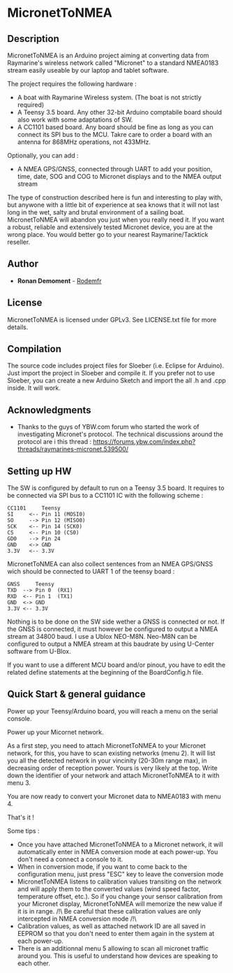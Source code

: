 # MicronetToNMEA

## Description

MicronetToNMEA is an Arduino project aiming at converting data from Raymarine's wireless network called "Micronet" to a standard NMEA0183 stream easily useable
by our laptop and tablet software.

The project requires the following hardware :
- A boat with Raymarine Wireless system. (The boat is not strictly required)
- A Teensy 3.5 board. Any other 32-bit Arduino comptabile board should also work with some adaptations of SW.
- A CC1101 based board. Any board should be fine as long as you can connect its SPI bus to the MCU. Takre care to order a board with an antenna for 868MHz operations, not 433MHz.

Optionally, you can add :
- A NMEA GPS/GNSS, connected through UART to add your position, time, date, SOG and COG to Micronet displays and to the NMEA output stream

The type of construction described here is fun and interesting to play with, but anywone with a little bit
of experience at sea knows that it will not last long in the wet, salty and brutal environment of a sailing boat.
MicronetToNMEA will abandon you just when you really need it.
If you want a robust, reliable and extensively tested Micronet device, you are at the wrong place. You would
better go to your nearest Raymarine/Tacktick reseller. 

## Author

* **Ronan Demoment** - [Rodemfr](https://github.com/Rodemfr)

## License

MicronetToNMEA is licensed under GPLv3. See LICENSE.txt file for more details.

## Compilation

The source code includes project files for Sloeber (i.e. Eclipse for Arduino). Just import the project in Sloeber and compile it.
If you prefer not to use Sloeber, you can create a new Arduino Sketch and import the all .h and .cpp inside. It will work.

## Acknowledgments

* Thanks to the guys of YBW.com forum who started the work of investigating Micronet's protocol. The technical discussions around the protocol are i this thread : https://forums.ybw.com/index.php?threads/raymarines-micronet.539500/

## Setting up HW

The SW is configured by default to run on a Teensy 3.5 board. It requires to be connected via SPI bus to a CC1101 IC with the following scheme :

```
CC1101     Teensy
SI     <-- Pin 11 (MOSI0)
SO     --> Pin 12 (MISO0)
SCK    <-- Pin 14 (SCK0)
CS     <-- Pin 10 (CS0)
GD0    --> Pin 24
GND    <-> GND
3.3V   <-- 3.3V
```

MicronetToNMEA can also collect sentences from an NMEA GPS/GNSS wich should be connected to UART 1 of the teensy board :

```
GNSS     Teensy
TXD  --> Pin 0  (RX1)
RXD  <-- Pin 1  (TX1)
GND  <-> GND
3.3V <-- 3.3V
```

Nothing is to be done on the SW side wether a GNSS is connected or not. If the GNSS is connected, it must however be configured to output a NMEA stream at 34800 baud. I use a Ublox NEO-M8N. Neo-M8N can be configured to output a NMEA stream at this baudrate by using U-Center software from U-Blox.

If you want to use a different MCU board and/or pinout, you have to edit the related define statements at the beginning of the BoardConfig.h file.

## Quick Start & general guidance

Power up your Teensy/Arduino board, you will reach a menu on the serial console.

Power up your Micornet network.

As a first step, you need to attach MicronetToNMEA to your Micronet network, for this, you have to scan existing networks (menu 2). It will list
you all the detected network in your vincinity (20-30m range max), in decreasing order of reception power. Yours is very likely at the top.
Write down the identifier of your network and attach MicronetToNMEA to it with menu 3.
 
You are now ready to convert your Micronet data to NMEA0183 with menu 4.

That's it !

Some tips :

- Once you have attached MicronetToNMEA to a Micronet network, it will automatically enter in NMEA conversion mode at each power-up. You don't need a connect a console to it.
- When in conversion mode, if you want to come back to the configuration menu, just press "ESC" key to leave the conversion mode
- MicronetToNMEA listens to calibration values transiting on the network and will apply them to the converted values (wind speed factor, temperature offset, etc.). So if you change your sensor calibration from your Micronet display, MicronetToNMEA will memorize the new value if it is in range. /!\ Be careful that these calibration values are only intercepted in NMEA conversion mode /!\
- Calibration values, as well as attached network ID are all saved in EEPROM so that you don't need to enter them again in the system at each power-up.
- There is an additionnal menu 5 allowing to scan all micronet traffic around you. This is useful to understand how devices are speaking to each other.
  
